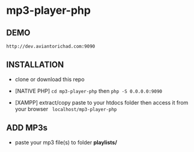 # mp3-player-php

## DEMO
```http://dev.aviantorichad.com:9090```

## INSTALLATION
+ clone or download this repo
+ [NATIVE PHP]
```cd mp3-player-php```
then
```php -S 0.0.0.0:9090 ```

+ [XAMPP] extract/copy paste to your htdocs folder then access it from your browser ``` localhost/mp3-player-php```


## ADD MP3s
+ paste your mp3 file(s) to folder **playlists/**

